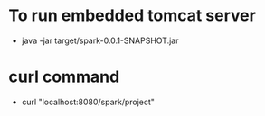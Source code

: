 # To run embedded tomcat server
- java -jar target/spark-0.0.1-SNAPSHOT.jar

# curl command
- curl "localhost:8080/spark/project"

